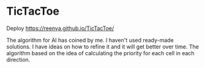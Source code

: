 # TicTacToe
Deploy https://reenya.github.io/TicTacToe/

The algorithm for AI has coined by me.  I haven't used ready-made solutions.
I have ideas on how to refine it and it will get better over time.
The algorithm based on the idea of calculating the priority for each cell in each direction.
